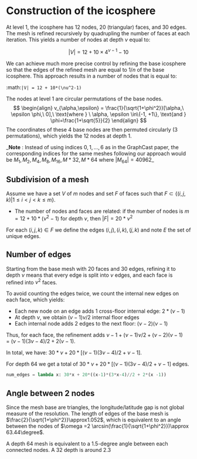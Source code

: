 Construction of the icosphere
=============================



At level 1, the icosphere has 12 nodes, 20 (triangular) faces, and 30 edges.
The mesh is refined recursively by quadrupling the number of faces at each
iteration. This yields a number of nodes at depth $\nu$ equal to:

$$
|V| = 12 + 10\times4^{\nu-1} - 10
$$

We can achieve much more precise control by refining the base icosphere so that
the edges of the refined mesh are equal to $1/n$ of the base icosphere. This
approach results in a number of nodes that is equal to:

:math:`|V| = 12 + 10*(\nu^2-1)`

The nodes at level 1 are circular permutations of the base nodes.
$$
\begin{align}
  v_{\alpha,\epsilon} = \frac{1}{\sqrt{1+\phi^2}}[\alpha,\ \epsilon \phi,\ 0],\ \text{where } \ \alpha, \epsilon \in\{-1, +1\}, \text{and } \phi=\frac{1+\sqrt{5}}{2}
\end{align}
$$
The coordinates of these 4 base nodes are then permuted circularly (3
permutations), which yields the 12 nodes at depth 1.

_**Note** : Instead of using indices $0,1,...,6$ as in the GraphCast paper, the
corresponding indices for the same meshes following our approach would be $M_1,
M_2, M_4, M_8, M_{16}, M*{32}, M*{64}$ where $|M_{64}| = 40962$\_

## Subdivision of a mesh

Assume we have a set $V$ of $m$ nodes and set $F$ of faces such that
$F \subset \{(i,j,k)| 1\leq i< j< k \leq m\}$.

- The number of nodes and faces are related: if the number of nodes is
  $m= 12 + 10*(\nu^2-1)$ for depth $\nu$, then $|F|=20 * \nu^2$

For each $(i,j,k)\in F$ we define the edges $(i,j), (i,k), (j,k)$ and note $E$
the set of unique edges.

## Number of edges

Starting from the base mesh with 20 faces and 30 edges, refining it to depth
$\nu$ means that every edge is split into $\nu$ edges, and each face is refined
into $\nu^2$ faces.

To avoid counting the edges twice, we count the internal new edges on each face,
which yields:

- Each new node on an edge adds 1 cross-floor internal edge: $2*(\nu-1)$
- At depth $\nu$, we obtain $(\nu-1)\nu/2$ internal floor edges
- Each internal node adds 2 edges to the next floor: $(\nu-2)(\nu-1)$

Thus, for each face, the refinement adds
$\nu-1 + (\nu-1)\nu/2 + (\nu-2)(\nu-1)$  
= $(\nu-1)(3\nu-4)/2 + 2(\nu-1)$.

In total, we have: $30 * \nu + 20 * [(\nu-1)(3\nu-4)/2 + \nu-1]$.

For depth 64 we get a total of $30 * \nu + 20 * [(\nu-1)(3\nu-4)/2 + \nu-1]$
edges.

```python
num_edges = lambda x: 30*x + 20*((x-1)*(3*x-4)//2 + 2*(x -1))
```

## Angle between 2 nodes

Since the mesh base are triangles, the longitude/latitude gap is not global
measure of the resolution. The length of edges of the base mesh is
$\frac{2}{\sqrt{1+\phi^2}}\approx1.052$, which is equivalent to an angle between
the nodes of
$\omega =2 \arcsin(\frac{1}{\sqrt{1+\phi^2}})\approx 63.44\degree$.

A depth 64 mesh is equivalent to a 1.5-degree angle between each connected
nodes. A 32 depth is around 2.3
